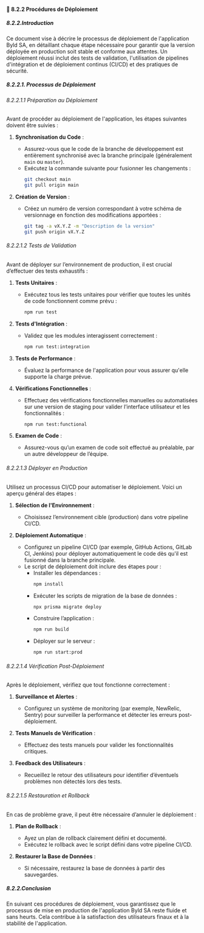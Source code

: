 #### 🚀 8.2.2 Procédures de Déploiement

##### 8.2.2.Introduction
Ce document vise à décrire le processus de déploiement de l'application Byld SA, en détaillant chaque étape nécessaire pour garantir que la version déployée en production soit stable et conforme aux attentes. Un déploiement réussi inclut des tests de validation, l'utilisation de pipelines d'intégration et de déploiement continus (CI/CD) et des pratiques de sécurité.

##### 8.2.2.1. Processus de Déploiement

###### 8.2.2.1.1 Préparation au Déploiement

Avant de procéder au déploiement de l'application, les étapes suivantes doivent être suivies :

1. **Synchronisation du Code** :
   - Assurez-vous que le code de la branche de développement est entièrement synchronisé avec la branche principale (généralement `main` ou `master`).
   - Exécutez la commande suivante pour fusionner les changements :
     ```bash
     git checkout main
     git pull origin main
     ```

2. **Création de Version** :
   - Créez un numéro de version correspondant à votre schéma de versionnage en fonction des modifications apportées :
     ```bash
     git tag -a vX.Y.Z -m "Description de la version"
     git push origin vX.Y.Z
     ```

###### 8.2.2.1.2 Tests de Validation

Avant de déployer sur l’environnement de production, il est crucial d’effectuer des tests exhaustifs :

1. **Tests Unitaires** :
   - Exécutez tous les tests unitaires pour vérifier que toutes les unités de code fonctionnent comme prévu :
     ```bash
     npm run test
     ```

2. **Tests d'Intégration** :
   - Validez que les modules interagissent correctement :
     ```bash
     npm run test:integration
     ```

3. **Tests de Performance** :
   - Évaluez la performance de l'application pour vous assurer qu'elle supporte la charge prévue.

4. **Vérifications Fonctionnelles** :
   - Effectuez des vérifications fonctionnelles manuelles ou automatisées sur une version de staging pour valider l’interface utilisateur et les fonctionnalités :
     ```bash
     npm run test:functional
     ```

5. **Examen de Code** :
   - Assurez-vous qu’un examen de code soit effectué au préalable, par un autre développeur de l’équipe.

###### 8.2.2.1.3 Déployer en Production

Utilisez un processus CI/CD pour automatiser le déploiement. Voici un aperçu général des étapes :

1. **Sélection de l'Environnement** :
   - Choisissez l’environnement cible (production) dans votre pipeline CI/CD.

2. **Déploiement Automatique** :
   - Configurez un pipeline CI/CD (par exemple, GitHub Actions, GitLab CI, Jenkins) pour déployer automatiquement le code dès qu'il est fusionné dans la branche principale.
   - Le script de déploiement doit inclure des étapes pour :
     - Installer les dépendances :
       ```bash
       npm install
       ```
     - Exécuter les scripts de migration de la base de données :
       ```bash
       npx prisma migrate deploy
       ```
     - Construire l’application :
       ```bash
       npm run build
       ```
     - Déployer sur le serveur :
       ```bash
       npm run start:prod
       ```

###### 8.2.2.1.4 Vérification Post-Déploiement

Après le déploiement, vérifiez que tout fonctionne correctement :

1. **Surveillance et Alertes** :
   - Configurez un système de monitoring (par exemple, NewRelic, Sentry) pour surveiller la performance et détecter les erreurs post-déploiement.

2. **Tests Manuels de Vérification** :
   - Effectuez des tests manuels pour valider les fonctionnalités critiques.

3. **Feedback des Utilisateurs** :
   - Recueillez le retour des utilisateurs pour identifier d’éventuels problèmes non détectés lors des tests.

###### 8.2.2.1.5 Restauration et Rollback

En cas de problème grave, il peut être nécessaire d’annuler le déploiement :

1. **Plan de Rollback** :
   - Ayez un plan de rollback clairement défini et documenté.
   - Exécutez le rollback avec le script défini dans votre pipeline CI/CD.

2. **Restaurer la Base de Données** :
   - Si nécessaire, restaurez la base de données à partir des sauvegardes.

##### 8.2.2.Conclusion
En suivant ces procédures de déploiement, vous garantissez que le processus de mise en production de l'application Byld SA reste fluide et sans heurts. Cela contribue à la satisfaction des utilisateurs finaux et à la stabilité de l'application.